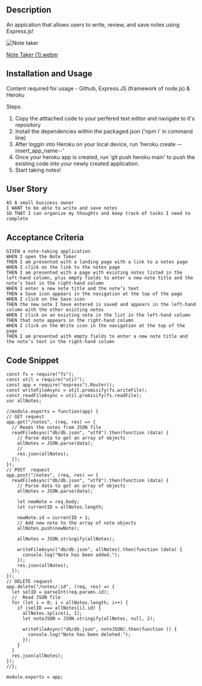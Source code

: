 ## Description
An appication that allows users to write, review, and save notes using Express.js!

![Note taker](https://user-images.githubusercontent.com/111401066/216795131-e22db08a-c0fb-410d-a18a-2802017d77f5.png)

[Note Taker (1).webm](https://user-images.githubusercontent.com/111401066/216795117-2a9c8647-9b79-474e-8f8e-64667f2d44af.webm)

## Installation and Usage
Content required for usage - Github, Express.JS (framework of node.js) & Heroku

Steps
1. Copy the atttached code to your perfered text editor and navigate to it's repository
2. Install the dependencies within the packaged json ('npm i' in command line)
3. After loggin into Heroku on your local device, run 'heroku create --insert_app_name--'
4. Once your heroku app is created, run 'git push heroku main' to push the existing code into your newly created application.
5. Start taking notes!


## User Story 
```
AS A small business owner
I WANT to be able to write and save notes
SO THAT I can organize my thoughts and keep track of tasks I need to complete
```

## Acceptance Criteria
```
GIVEN a note-taking application
WHEN I open the Note Taker
THEN I am presented with a landing page with a link to a notes page
WHEN I click on the link to the notes page
THEN I am presented with a page with existing notes listed in the left-hand column, plus empty fields to enter a new note title and the note’s text in the right-hand column
WHEN I enter a new note title and the note’s text
THEN a Save icon appears in the navigation at the top of the page
WHEN I click on the Save icon
THEN the new note I have entered is saved and appears in the left-hand column with the other existing notes
WHEN I click on an existing note in the list in the left-hand column
THEN that note appears in the right-hand column
WHEN I click on the Write icon in the navigation at the top of the page
THEN I am presented with empty fields to enter a new note title and the note’s text in the right-hand column
```

## Code Snippet 
```
const fs = require("fs");
const util = require("util");
const app = require("express").Router();
const writeFileAsync = util.promisify(fs.writeFile);
const readFileAsync = util.promisify(fs.readFile);
var allNotes;

//module.exports = function(app) {
// GET request
app.get("/notes", (req, res) => {
  // Reads the notes from JSON file
  readFileAsync("db/db.json", "utf8").then(function (data) {
    // Parse data to get an array of objects
    allNotes = JSON.parse(data);
    //
    res.json(allNotes);
  });
});
// POST  request
app.post("/notes", (req, res) => {
  readFileAsync("db/db.json", "utf8").then(function (data) {
    // Parse data to get an array of objects
    allNotes = JSON.parse(data);

    let newNote = req.body;
    let currentID = allNotes.length;

    newNote.id = currentID + 1;
    // Add new note to the array of note objects
    allNotes.push(newNote);

    allNotes = JSON.stringify(allNotes);

    writeFileAsync("db/db.json", allNotes).then(function (data) {
      console.log("Note has been added.");
    });
    res.json(allNotes);
  });
});
// DELETE request
app.delete("/notes/:id", (req, res) => {
  let selID = parseInt(req.params.id);
  //  Read JSON file
  for (let i = 0; i < allNotes.length; i++) {
    if (selID === allNotes[i].id) {
      allNotes.splice(i, 1);
      let noteJSON = JSON.stringify(allNotes, null, 2);

      writeFileAsync("db/db.json", noteJSON).then(function () {
        console.log("Note has been deleted.");
      });
    }
  }
  res.json(allNotes);
});
//};

module.exports = app;
```





